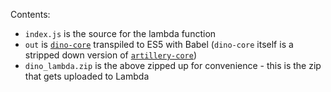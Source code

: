 Contents:
- `index.js` is the source for the lambda function
- `out` is [`dino-core`](https://github.com/hassy/dino-core) transpiled to ES5 with Babel (`dino-core` itself is a stripped down version of [`artillery-core`](https://github.com/shoreditch-ops/artillery-core))
- `dino_lambda.zip` is the above zipped up for convenience - this is the zip that gets uploaded to Lambda
